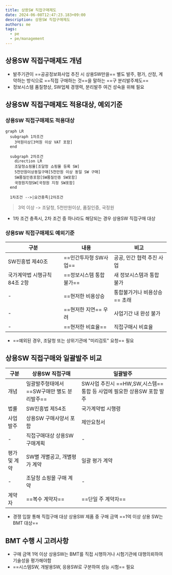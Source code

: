 ```yaml
---
title: 상용SW 직접구매제도
date: 2024-06-08T12:47:23.183+09:00
description: 상용SW 직접구매제도
authors: me
tags:
  - pe
  - pe/management
---
```


## 상용SW 직접구매제도 개념

- 발주기관이 ==공공정보화사업 추진 시 상용SW만을== 별도 발주, 평가, 산정, 계약하는 방식으로 ==직접 구매하는 것==을 말하는 ==구 분리발주제도==
- 정보시스템 품질향상, SW업체 경쟁력, 분리발주 여건 성숙을 위해 필요

## 상용SW 직접구매제도 적용대상, 예외기준

### 상용SW 직접구매제도 적용대상

```mermaid
graph LR
  subgraph 1차조건
    3억원이상[3억원 이상 VAT 포함]
  end

  subgraph 2차조건
    direction LR
    조달청쇼핑몰[조달청 쇼핑몰 등록 SW]
    5천만원이상동일구매[5천만원 이상 동일 SW 구매]
    SW품질인증포함[SW품질인증 SW포함]
    국정원지정SW[국정원 지정 SW포함]
  end

  1차조건 -->|요건충족|2차조건
```

> 3억 이상 -> 조달청, 5천만원이상, 품질인증, 국정원

- 1차 조건 충족시, 2차 조건 중 하나라도 해당되는 경우 상용SW 직접구매 대상

### 상용SW 직접구매제도 예외기준

| 구분                         | 내용                 | 비고                       |
| ---------------------------- | -------------------- | -------------------------- |
| SW진흥법 제40조              | ==민간투자형 SW사업==    | 공공, 민간 협력 추진 사업  |
| 국가계약법 시행규칙 84조 2항 | ==정보시스템 통합 불가== | 새 정보시스템과 통합 불가  |
| -                            | ==현저한 비용상승      | 통합불가거나 비용상승== 초래 |
| -                            | ==현저한 지연== 우려     | 사업기간 내 완성 불가      |
| -                            | ==현저한 비효율==        | 직접구매시 비효율          |

- ==예외된 경우, 조달청 또는 상위기관에 "미리검토" 요청== 필요

## 상용SW 직접구매와 일괄발주 비교

| 구분         | 상용SW 직접구매                         | 일괄발주                                                          |
| ------------ | --------------------------------------- | ----------------------------------------------------------------- |
| 개념         | 일괄발주형태에서 ==SW구매만 별도 분리발주== | SW사업 추진시 ==HW,SW,시스템== 통합 등 사업에 필요한 상용SW 포함 발주 |
| 법률         | SW진흥법 제54조                         | 국가계약법 시행령                                                 |
| 사업발주     | 상용SW 구매사양서 포함                  | 제안요청서                                                        |
| -            | 직접구매대상 상용SW 구매계획            | -                                                                 |
| 평가 및 계약 | SW별 개별공고, 개별평가 계약            | 일괄 평가 계약                                                    |
| -            | 조달청 쇼핑몰 구매 계약                 | -                                                                 |
| 계약자       | ==복수 계약자==                             | ==단일 주 계약자==                                                    |

- 경쟁 입찰 통해 직접구매 대상 상용SW 제품 중 구매 금액 ==1억 이상 상용 SW는 BMT 대상==

## BMT 수행 시 고려사항

- 구매 금액 1억 이상 상용SW는 BMT를 직접 시행하거나 시험기관에 대행의뢰하여 기술성을 평가해야함
- ==시스템SW, 개발용SW, 응용SW로 구분하여 성능 시험== 필요
